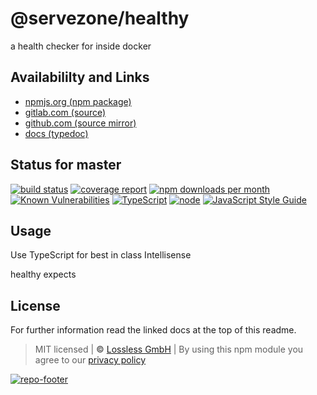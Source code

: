 # @servezone/healthy
a health checker for inside docker

## Availabililty and Links
* [npmjs.org (npm package)](https://www.npmjs.com/package/@servezone/healthy)
* [gitlab.com (source)](https://gitlab.com/servezone/healthy)
* [github.com (source mirror)](https://github.com/servezone/healthy)
* [docs (typedoc)](https://servezone.gitlab.io/healthy/)

## Status for master
[![build status](https://gitlab.com/servezone/healthy/badges/master/build.svg)](https://gitlab.com/servezone/healthy/commits/master)
[![coverage report](https://gitlab.com/servezone/healthy/badges/master/coverage.svg)](https://gitlab.com/servezone/healthy/commits/master)
[![npm downloads per month](https://img.shields.io/npm/dm/@servezone/healthy.svg)](https://www.npmjs.com/package/@servezone/healthy)
[![Known Vulnerabilities](https://snyk.io/test/npm/@servezone/healthy/badge.svg)](https://snyk.io/test/npm/@servezone/healthy)
[![TypeScript](https://img.shields.io/badge/TypeScript->=%203.x-blue.svg)](https://nodejs.org/dist/latest-v10.x/docs/api/)
[![node](https://img.shields.io/badge/node->=%2010.x.x-blue.svg)](https://nodejs.org/dist/latest-v10.x/docs/api/)
[![JavaScript Style Guide](https://img.shields.io/badge/code%20style-prettier-ff69b4.svg)](https://prettier.io/)

## Usage

Use TypeScript for best in class Intellisense

healthy expects

## License

For further information read the linked docs at the top of this readme.

> MIT licensed | **&copy;** [Lossless GmbH](https://lossless.gmbh)
| By using this npm module you agree to our [privacy policy](https://lossless.gmbH/privacy.html)

[![repo-footer](https://servezone.gitlab.io/assets/repo-footer.svg)](https://maintainedby.lossless.com)
